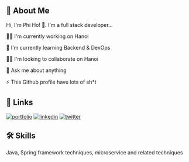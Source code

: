 
## 🚀 About Me
Hi, I'm Phi Ho! 👋. 
I'm a full stack developer...

👩‍💻 I'm currently working on Hanoi

🧠 I'm currently learning Backend & DevOps

👯‍♀️ I'm looking to collaborate on Hanoi

💬 Ask me about anything

⚡️ This Github profile have lots of sh*t

## 🔗 Links
[![portfolio](https://img.shields.io/badge/my_portfolio-000?style=for-the-badge&logo=ko-fi&logoColor=white)](https://katherineoelsner.com/)
[![linkedin](https://img.shields.io/badge/linkedin-0A66C2?style=for-the-badge&logo=linkedin&logoColor=white)](https://www.linkedin.com/in/phihs)
[![twitter](https://img.shields.io/badge/twitter-1DA1F2?style=for-the-badge&logo=twitter&logoColor=white)](https://twitter.com/phiho)


## 🛠 Skills
Java, Spring framework techniques, microservice and related techniques


